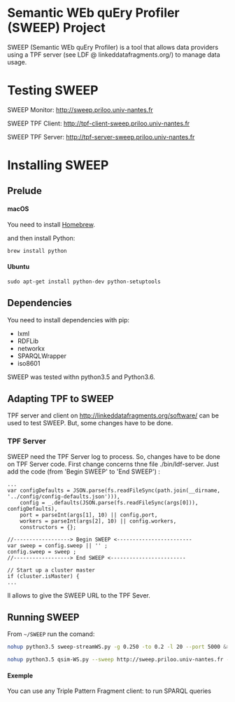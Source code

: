 # Semantic WEb quEry Profiler (SWEEP) Project

SWEEP (Semantic WEb quEry Profiler) is a tool that allows data providers using a TPF server (see LDF @ linkeddatafragments.org/) to manage data usage.


# Testing SWEEP

SWEEP Monitor:
http://sweep.priloo.univ-nantes.fr 

SWEEP TPF Client:
http://tpf-client-sweep.priloo.univ-nantes.fr

SWEEP TPF Server:
http://tpf-server-sweep.priloo.univ-nantes.fr


# Installing SWEEP
## Prelude

#### macOS
You need to install [Homebrew](http://brew.sh/).

and then install Python:
```bash
brew install python
```
#### Ubuntu
```
sudo apt-get install python-dev python-setuptools
```

## Dependencies
You need to install dependencies with pip:
- lxml
- RDFLib
- networkx
- SPARQLWrapper
- iso8601

SWEEP was tested withn python3.5 and Python3.6.

## Adapting TPF to SWEEP

TPF server and client on http://linkeddatafragments.org/software/ can be used to test SWEEP. But, some changes have to be done.

### TPF Server

SWEEP need the TPF Server log to process. So, changes have to be done on TPF Server code. First change concerns thne file ./bin/ldf-server. Just add the code (from 'Begin SWEEP' to 'End SWEEP') :
```nodejs
...
var configDefaults = JSON.parse(fs.readFileSync(path.join(__dirname, '../config/config-defaults.json'))),
    config = _.defaults(JSON.parse(fs.readFileSync(args[0])), configDefaults),
    port = parseInt(args[1], 10) || config.port,
    workers = parseInt(args[2], 10) || config.workers,
    constructors = {};

//------------------> Begin SWEEP <------------------------
var sweep = config.sweep || '' ;
config.sweep = sweep ;
//------------------> End SWEEP <------------------------

// Start up a cluster master
if (cluster.isMaster) {
...
```
Il allows to give the SWEEP URL to the TPF Sever.

## Running SWEEP

From `~/SWEEP` run the comand:
```bash
nohup python3.5 sweep-streamWS.py -g 0.250 -to 0.2 -l 20 --port 5000 &> resSWEEP &
```

```bash
nohup python3.5 qsim-WS.py --sweep http://sweep.priloo.univ-nantes.fr -s http://tpf-server-sweep.priloo.univ-nantes.fr -c /home/sweep/clientLDF/Client.js-master/bin/ldf-client -v -g 0.25 &> resQsim-WS &
```


#### Exemple
You can use any Triple Pattern Fragment client: 
to run SPARQL queries
